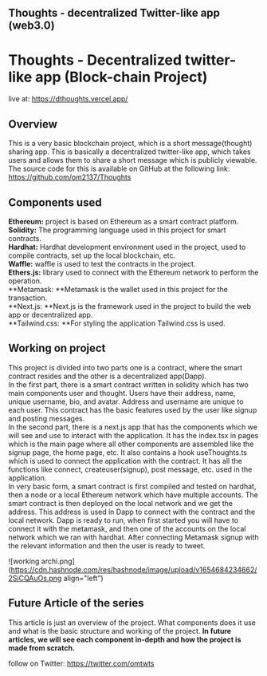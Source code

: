 ## Thoughts - decentralized Twitter-like app (web3.0)

# Thoughts - Decentralized twitter-like app (Block-chain Project) 
live at: https://dthoughts.vercel.app/

## **Overview**

This is a very basic blockchain project, which is a short message(thought) sharing app. This is basically a decentralized twitter-like app, which takes users and allows them to share a short message which is publicly viewable.
The source code for this is available on GitHub at the following 
link: https://github.com/om2137/Thoughts

## **Components used**

**Ethereum:** project is based on Ethereum as a smart contract platform. <br>
**Solidity:** The programming language used in this project for smart contracts. <br>
**Hardhat:** Hardhat development environment used in the project, used to compile contracts, set up the local blockchain, etc. <br>
**Waffle:** waffle is used to test the contracts in the project. <br>
**Ethers.js:** library used to connect with the Ethereum network to perform the operation. <br>
**Metamask: **Metamask is the wallet used in this project for the transaction. <br>
**Next.js: **Next.js is the framework used in the project to build the web app or decentralized app. <br>
**Tailwind.css:  **For styling the application Tailwind.css is used. <br>

## **Working on project**

This project is divided into two parts one is a contract, where the smart contract resides and the other is a decentralized app(Dapp). <br>
In the first part, there is a smart contract written in solidity which has two main components user and thought. Users have their address, name, unique username, bio, and avatar. Address and username are unique to each user. This contract has the basic features used by the user like signup and posting messages. <br>
In the second part, there is a next.js app that has the components which we will see and use to interact with the application. It has the index.tsx in pages which is the main page where all other components are assembled like the signup page, the home page, etc. It also contains a hook useThoughts.ts which is used to connect the application with the contract. It has all the functions like connect, createuser(signup), post message, etc. used in the application. <br>
In very basic form, a smart contract is first compiled and tested on hardhat, then a node or a local Ethereum network which have multiple accounts. The smart contract is then deployed on the local network and we get the address. This address is used in Dapp to connect with the contract and the local network. Dapp is ready to run, when first started you will have to connect it with the metamask, and then one of the accounts on the local network which we ran with hardhat. After connecting Metamask signup with the relevant information and then the user is ready to tweet.


![working archi.png](https://cdn.hashnode.com/res/hashnode/image/upload/v1654684234662/2SiCQAuOs.png align="left")
 
## **Future Article of the series**

This article is just an overview of the project. What components does it use and what is the basic structure and working of the project. 
**In future articles, we will see each component in-depth and how the project is made from scratch.** <br>


follow on Twitter: https://twitter.com/omtwts





